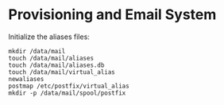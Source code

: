 # Provisioning and Email System

Initialize the aliases files:

```
mkdir /data/mail
touch /data/mail/aliases
touch /data/mail/aliases.db
touch /data/mail/virtual_alias
newaliases
postmap /etc/postfix/virtual_alias
mkdir -p /data/mail/spool/postfix
```

